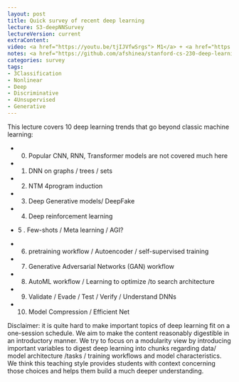```yaml
---
layout: post
title: Quick survey of recent deep learning
lecture: S3-deepNNSurvey
lectureVersion: current
extraContent:  
video: <a href="https://youtu.be/tjIJVfwSrgs"> M1</a> + <a href="https://youtu.be/Z2Pq6QokCco"> M2</a> + <a href="https://youtu.be/l58pIDazkQU"> M3</a> + <a href="https://youtu.be/gjXxOVly83s">M4</a> 
notes: <a href="https://github.com/afshinea/stanford-cs-230-deep-learning"> DNN Cheatsheets </a> 
categories: survey
tags:
- 3Classification
- Nonlinear
- Deep
- Discriminative
- 4Unsupervised
- Generative
---
```



This lecture covers 10 deep learning trends that go beyond classic machine learning:

 

- 0. Popular CNN, RNN, Transformer models are not covered much here

- 1. DNN on graphs / trees / sets

- 2. NTM 4program induction

- 3. Deep Generative models/ DeepFake

- 4. Deep reinforcement learning

- 5 . Few-shots / Meta learning / AGI?

- 6. pretraining workflow / Autoencoder / self-supervised training

- 7. Generative Adversarial Networks (GAN) workflow

- 8. AutoML workflow / Learning to optimize /to search architecture

- 9. Validate / Evade / Test / Verify / Understand DNNs

- 10. Model Compression / Efficient Net

 

Disclaimer: it is quite hard to make important topics of deep learning fit on a one-session schedule. We aim to make the content reasonably digestible in an introductory manner. We try to focus on a modularity view by introducing important variables to digest deep learning into chunks regarding data/ model architecture /tasks / training workflows and model characteristics. We think this teaching style provides students with context concerning those choices and helps them build a much deeper understanding.

 